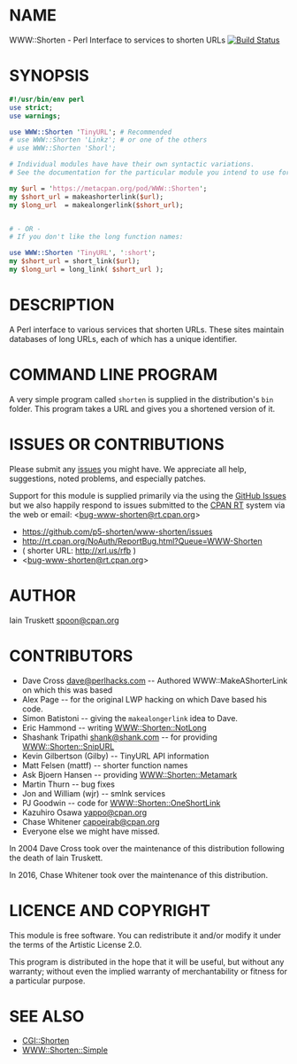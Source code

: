 # NAME

WWW::Shorten - Perl Interface to services to shorten URLs
[![Build Status](https://travis-ci.org/p5-shorten/www-shorten.svg?branch=master)](https://travis-ci.org/p5-shorten/www-shorten)

# SYNOPSIS

```perl
#!/usr/bin/env perl
use strict;
use warnings;

use WWW::Shorten 'TinyURL'; # Recommended
# use WWW::Shorten 'Linkz'; # or one of the others
# use WWW::Shorten 'Shorl';

# Individual modules have have their own syntactic variations.
# See the documentation for the particular module you intend to use for details

my $url = 'https://metacpan.org/pod/WWW::Shorten';
my $short_url = makeashorterlink($url);
my $long_url  = makealongerlink($short_url);


# - OR -
# If you don't like the long function names:

use WWW::Shorten 'TinyURL', ':short';
my $short_url = short_link($url);
my $long_url = long_link( $short_url );
```

# DESCRIPTION

A Perl interface to various services that shorten URLs. These sites maintain
databases of long URLs, each of which has a unique identifier.

# COMMAND LINE PROGRAM

A very simple program called `shorten` is supplied in the
distribution's `bin` folder. This program takes a URL and
gives you a shortened version of it.

# ISSUES OR CONTRIBUTIONS

Please submit any [issues](https://github.com/p5-shorten/www-shorten/issues) you
might have.  We appreciate all help, suggestions, noted problems, and especially patches.

Support for this module is supplied primarily via the using the
[GitHub Issues](https://github.com/p5-shorten/www-shorten/issues) but we also
happily respond to issues submitted to the
[CPAN RT](http://rt.cpan.org/NoAuth/ReportBug.html?Queue=WWW-Shorten) system via the web
or email: &lt;bug-www-shorten@rt.cpan.org>

* https://github.com/p5-shorten/www-shorten/issues
* http://rt.cpan.org/NoAuth/ReportBug.html?Queue=WWW-Shorten
* ( shorter URL: http://xrl.us/rfb )
* &lt;bug-www-shorten@rt.cpan.org>

# AUTHOR

Iain Truskett spoon@cpan.org

# CONTRIBUTORS

- Dave Cross dave@perlhacks.com -- Authored WWW::MakeAShorterLink on which this was based
- Alex Page -- for the original LWP hacking on which Dave based his code.
- Simon Batistoni -- giving the `makealongerlink` idea to Dave.
- Eric Hammond -- writing [WWW::Shorten::NotLong](https://metacpan.org/pod/WWW::Shorten::NotLong)
- Shashank Tripathi shank@shank.com -- for providing [WWW::Shorten::SnipURL](https://metacpan.org/pod/WWW::Shorten::SnipURL)
- Kevin Gilbertson (Gilby) -- TinyURL API information
- Matt Felsen (mattf) -- shorter function names
- Ask Bjoern Hansen -- providing [WWW::Shorten::Metamark](https://metacpan.org/pod/WWW::Shorten::Metamark)
- Martin Thurn -- bug fixes
- Jon and William (wjr) -- smlnk services
- PJ Goodwin -- code for [WWW::Shorten::OneShortLink](https://metacpan.org/pod/WWW::Shorten::OneShortLink)
- Kazuhiro Osawa yappo@cpan.org
- Chase Whitener capoeirab@cpan.org
- Everyone else we might have missed.

In 2004 Dave Cross took over the maintenance of this distribution
following the death of Iain Truskett.

In 2016, Chase Whitener took over the maintenance of this distribution.

# LICENCE AND COPYRIGHT

This module is free software.  You can redistribute it and/or
modify it under the terms of the Artistic License 2.0.

This program is distributed in the hope that it will be useful,
but without any warranty; without even the implied warranty of
merchantability or fitness for a particular purpose.

# SEE ALSO

- [CGI::Shorten](https://metacpan.org/pod/CGI::Shorten)
- [WWW::Shorten::Simple](https://metacpan.org/pod/WWW::Shorten::Simple)
